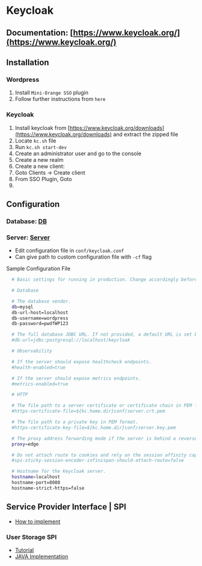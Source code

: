 # Keycloak

## Documentation: [https://www.keycloak.org/](https://www.keycloak.org/)

## Installation


### Wordpress

1. Install `Mini-Orange SSO` plugin
2. Follow further instructions from `here` 

### Keycloak

1. Install keycloak from [https://www.keycloak.org/downloads](https://www.keycloak.org/downloads) and extract the zipped file
2. Locate `kc.sh` file
3. Run `kc.sh start-dev`
4. Create an administrator user and go to the console
5. Create a new realm
6. Create a new client:
  1. Goto Clients -> Create client
  2. From SSO Plugin, Goto 
  3. 

## Configuration 

### Database: [DB](https://www.keycloak.org/server/db#_configuring_a_database)

### Server: [Server](https://www.keycloak.org/server/configuration)

- Edit configuration file in `conf/keycloak.conf`
- Can give path to custom configuration file with `-cf` flag

Sample Configuration File

```sh
  # Basic settings for running in production. Change accordingly before deploying the server.

  # Database

  # The database vendor.
  db=mysql
  db-url-host=localhost
  db-username=wordpress
  db-password=pwdfWP123

  # The full database JDBC URL. If not provided, a default URL is set based on the selected database vendor.
  #db-url=jdbc:postgresql://localhost/keycloak

  # Observability

  # If the server should expose healthcheck endpoints.
  #health-enabled=true

  # If the server should expose metrics endpoints.
  #metrics-enabled=true

  # HTTP

  # The file path to a server certificate or certificate chain in PEM format.
  #https-certificate-file=${kc.home.dir}conf/server.crt.pem

  # The file path to a private key in PEM format.
  #https-certificate-key-file=${kc.home.dir}conf/server.key.pem

  # The proxy address forwarding mode if the server is behind a reverse proxy.
  proxy=edge

  # Do not attach route to cookies and rely on the session affinity capabilities from reverse proxy
  #spi-sticky-session-encoder-infinispan-should-attach-route=false

  # Hostname for the Keycloak server.
  hostname=localhost
  hostname-port=8080
  hostname-strict-https=false
```

## Service Provider Interface | SPI

- [How to implement](https://www.keycloak.org/docs/latest/server_development/index.html#_providers)

### User Storage SPI
- [Tutorial](https://www.youtube.com/watch?v=1UklqPPjcRY)
- [JAVA Implementation](https://www.youtube.com/watch?v=1UklqPPjcRY&list=PLNn3plN7ZiaowUvKzKiJjYfWpp86u98iY)
